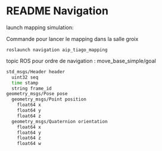 # README Navigation

launch mapping simulation:

Commande pour lancer le mapping dans la salle groix

```code
roslaunch navigation aip_tiago_mapping
```

topic ROS pour ordre de navigation : move_base_simple/goal

``` bash
std_msgs/Header header
  uint32 seq
  time stamp
  string frame_id
geometry_msgs/Pose pose
  geometry_msgs/Point position
    float64 x
    float64 y
    float64 z
  geometry_msgs/Quaternion orientation
    float64 x
    float64 y
    float64 z
    float64 w
```
